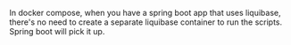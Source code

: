 In docker compose, when you have a spring boot app that uses liquibase, there's no need to create a separate liquibase container to run the scripts. Spring boot will pick it up.